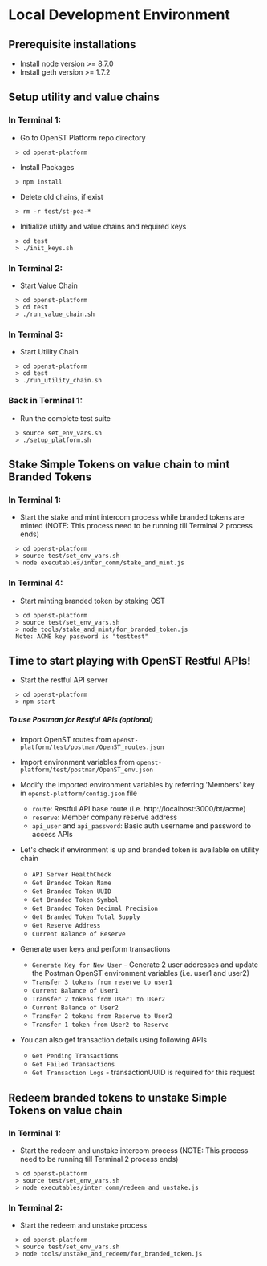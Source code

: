 # Local Development Environment

## Prerequisite installations 

* Install node version >= 8.7.0
* Install geth version >= 1.7.2

## Setup utility and value chains 

### In Terminal 1:

* Go to OpenST Platform repo directory
```
  > cd openst-platform 
```

* Install Packages
```
  > npm install
```

* Delete old chains, if exist
```
  > rm -r test/st-poa-*
```

* Initialize utility and value chains and required keys
```
  > cd test
  > ./init_keys.sh
```
  
### In Terminal 2:

* Start Value Chain
```
  > cd openst-platform
  > cd test
  > ./run_value_chain.sh
```
  
### In Terminal 3:

* Start Utility Chain
```
  > cd openst-platform
  > cd test
  > ./run_utility_chain.sh
```
  
### Back in Terminal 1:
* Run the complete test suite
```
  > source set_env_vars.sh
  > ./setup_platform.sh
```
  
## Stake Simple Tokens on value chain to mint Branded Tokens

### In Terminal 1:
* Start the stake and mint intercom process while branded tokens are minted (NOTE: This process need to be running till Terminal 2 process ends)
```
  > cd openst-platform
  > source test/set_env_vars.sh
  > node executables/inter_comm/stake_and_mint.js
```

### In Terminal 4:
* Start minting branded token by staking OST
```
  > cd openst-platform
  > source test/set_env_vars.sh
  > node tools/stake_and_mint/for_branded_token.js
  Note: ACME key password is "testtest"
```
  
## Time to start playing with OpenST Restful APIs!

* Start the restful API server
```
  > cd openst-platform
  > npm start
```
  
##### To use Postman for Restful APIs (optional)  

* Import OpenST routes from ``openst-platform/test/postman/OpenST_routes.json``

* Import environment variables from ``openst-platform/test/postman/OpenST_env.json``
 
* Modify the imported environment variables by referring 'Members' key in ``openst-platform/config.json`` file
  * ``route``: Restful API base route (i.e. http://localhost:3000/bt/acme)
  * ``reserve``: Member company reserve address
  * ``api_user`` and ``api_password``: Basic auth username and password to access APIs

* Let's check if environment is up and branded token is available on utility chain
  * ``API Server HealthCheck``
  * ``Get Branded Token Name`` 
  * ``Get Branded Token UUID``
  * ``Get Branded Token Symbol``
  * ``Get Branded Token Decimal Precision``
  * ``Get Branded Token Total Supply``
  * ``Get Reserve Address``
  * ``Current Balance of Reserve``
  
* Generate user keys and perform transactions
  * ``Generate Key for New User`` - Generate 2 user addresses and update the Postman OpenST environment variables (i.e. user1 and user2)
  * ``Transfer 3 tokens from reserve to user1``
  * ``Current Balance of User1``
  * ``Transfer 2 tokens from User1 to User2``
  * ``Current Balance of User2``
  * ``Transfer 2 tokens from Reserve to User2``
  * ``Transfer 1 token from User2 to Reserve``
  
* You can also get transaction details using following APIs
  * ``Get Pending Transactions``
  * ``Get Failed Transactions``
  * ``Get Transaction Logs`` - transactionUUID is required for this request 


## Redeem branded tokens to unstake Simple Tokens on value chain 

### In Terminal 1:
* Start the redeem and unstake intercom process (NOTE: This process need to be running till Terminal 2 process ends)
```
  > cd openst-platform
  > source test/set_env_vars.sh
  > node executables/inter_comm/redeem_and_unstake.js
``` 

### In Terminal 2:
* Start the redeem and unstake process
```
  > cd openst-platform
  > source test/set_env_vars.sh
  > node tools/unstake_and_redeem/for_branded_token.js
```
